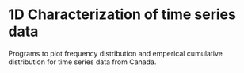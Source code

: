 # 1D Characterization of time series data 

Programs to plot frequency distribution and emperical cumulative distribution for time series data from Canada.
